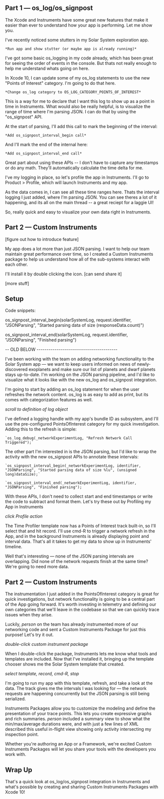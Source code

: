 ## Part 1 — os_log/os_signpost

The Xcode and Instruments have some great new features that make it easier than ever to understand how your app is performing. Let me show you.

I've recently noticed some stutters in my Solar System exploration app.

    *Run app and show stutter (or maybe app is already running)*

I've got some basic os_logging in my code already, which has been great for seeing the order of events in the console. But thats not really enough to help me understand whats going on here. 

In Xcode 10, I can update some of my os_log statements to use the new "Points of Interest" category. I'm going to do that here.

    *Change os_log category to OS_LOG_CATEGORY_POINTS_OF_INTEREST*

This is a way for me to declare that I want this log to show up as a point in time in Instruments. What would also be really helpful, is to visualize the range of time where I'm parsing JSON. I can do that by using the "os_signpost" API.

At the start of parsing, I'll add this call to mark the beginning of the interval:

    *Add os_signpost_interval_begin call*

And I'll mark the end of the internal here:

    *Add os_signpost_interval_end call*

Great part about using these APIs -- I don't have to capture any timestamps or do any math. They'll automatically calculate the time delta for me.

I've my logging in place, so let's profile the app in Instruments. I'll go to Product > Profile, which will launch Instruments and my app.

As the data comes in, I can see all these time ranges here. Thats the interval logging I just added, where I'm parsing JSON. You can see theres a lot of it happening, and its all on the main thread -- a great reciept for a laggie UI! 

So, really quick and easy to visualize your own data right in Instruments.

## Part 2 — Custom Instruments

[figure out how to introduce feature]

My app does a lot more than just JSON parsing. I want to help our team maintain great performance over time, so I created a Custom Instruments package to help us understand how all of the sub-systems interact with each other.

I'll install it by double clicking the icon. [can send share it]

[more stuff]

## Setup

Code snippets:

os_signpost_interval_begin(solarSystemLog, request.identifier, "JSONParsing", "Started parsing data of size \(responseData.count)")

os_signpost_interval_end(solarSystemLog, request.identifier, "JSONParsing", "Finished parsing")


-- OLD BELOW ----------------------------------------- 

I've been working with the team on adding networking functionality to the Solar System app — we want to keep users informed on news of newly-discovered exoplanets and make sure our list of planets and dwarf planets stays up-to-date. I'm working on the JSON parsing pipeline, and I'd like to visualize what it looks like with the new os_log and os_signpost integration. 

I'm going to start by adding an os_log statement for when the user refreshes the network content. os_log is as easy to add as print, but its comes with categorization features as well. 

_scroll to definition of log object_

I've defined a logging handle with my app's bundle ID as subsystem, and I'll use the pre-configured PointsOfInterest category for my quick investigation. Adding this to the refresh is simple:

	`os_log_debug(_networkExperimentLog, "Refresh Network Call Triggered");`

The other part I'm interested in is the JSON parsing, but I'd like to wrap the activity with the new os_signpost APIs to annotate these intervals:

	`os_signpost_interval_begin(_networkExperimentLog, identifier, "JSONParsing", "Started parsing data of size %lu", (unsigned long)dataSize);`

	`os_signpost_interval_end(_networkExperimentLog, identifier, "JSONParsing", "Finished parsing");

With these APIs, I don't need to collect start and end timestamps or write the code to subtract and format them. Let's try these out by Profiling my App in Instruments

_click Profile action_

The Time Profiler template now has a Points of Interest track built-in, so I'll select that and hit record. I'll use cmd-R to trigger a network refresh in the App, and in the background Instruments is already displaying point and interval data. That's all it takes to get my data to show up in Instruments' timeline.

Well that's interesting — none of the JSON parsing intervals are overlapping. Did none of the network requests finish at the same time? We're going to need more data.

## Part 2 — Custom Instruments

The instrumentation I just added in the PointsOfInterest category is great for quick investigations, but network functionality is going to be a central part of the App going forward. It's worth investing in telemetry and defining our own categories that we'll leave in the codebase so that we can quickly trace issues when they arise.

Luckily, _person_ on the team has already instrumented more of our networking code and sent a Custom Instruments Package for just this purpose! Let's try it out.

_double-click custom instrument package_

When I double-click the package, Instruments lets me know what tools and templates are included. Now that I've installed it, bringing up the template chooser shows me the Solar System template that <person> created. 

_select template, record, cmd-R, stop_

I'm going to run my app with this template, refresh, and take a look at the data. The track gives me the intervals I was looking for — the network requests are happening concurrently but the JSON parsing is still being serialized. 

Instruments Packages allow you to customize the modeling and define the presentation of your trace points. This lets you create expressive graphs and rich summaries. _person_ included a summary view to show what the min/max/average durations were, and with just a few lines of XML described this useful in-flight view showing only activity intersecting my inspection point.

Whether you're authoring an App or a Framework, we're excited Custom Instruments Packages will let you share your tools with the developers you work with.

## Wrap Up
That's a quick look at os_log/os_signpost integration in Instruments and what's possible by creating and sharing Custom Instruments Packages with Xcode 10!
